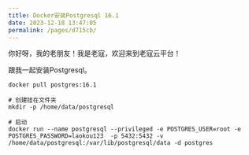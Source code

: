 ```yaml
---
title: Docker安装Postgresql 16.1
date: 2023-12-18 13:47:05
permalink: /pages/d715cb/
---
```


你好呀，我的老朋友！我是老寇，欢迎来到老寇云平台！

跟我一起安装Postgresql。

```shell
docker pull postgres:16.1

# 创建挂在文件夹
mkdir -p /home/data/postgresql

# 启动
docker run --name postgresql --privileged -e POSTGRES_USER=root -e POSTGRES_PASSWORD=laokou123  -p 5432:5432 -v /home/data/postgresql:/var/lib/postgresql/data -d postgres
```

